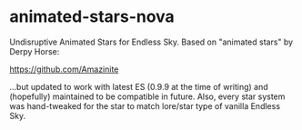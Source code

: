 # animated-stars-nova
Undisruptive Animated Stars for Endless Sky. Based on "animated stars" by Derpy Horse:

https://github.com/Amazinite


...but updated to work with latest ES (0.9.9 at the time of writing) and (hopefully) maintained to be compatible in future. Also, every star system was hand-tweaked for the star to match lore/star type of vanilla Endless Sky.
